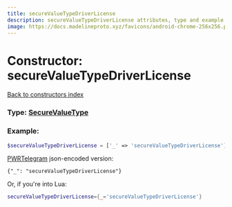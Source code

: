 ```yaml
---
title: secureValueTypeDriverLicense
description: secureValueTypeDriverLicense attributes, type and example
image: https://docs.madelineproto.xyz/favicons/android-chrome-256x256.png
---
```

# Constructor: secureValueTypeDriverLicense  
[Back to constructors index](index.md)






### Type: [SecureValueType](../types/SecureValueType.md)


### Example:

```php
$secureValueTypeDriverLicense = ['_' => 'secureValueTypeDriverLicense'];
```  

[PWRTelegram](https://pwrtelegram.xyz) json-encoded version:

```
{"_": "secureValueTypeDriverLicense"}
```


Or, if you're into Lua:

```lua
secureValueTypeDriverLicense={_='secureValueTypeDriverLicense'}

```


